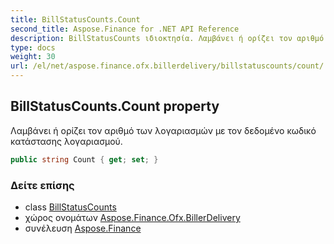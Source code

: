 ```yaml
---
title: BillStatusCounts.Count
second_title: Aspose.Finance for .NET API Reference
description: BillStatusCounts ιδιοκτησία. Λαμβάνει ή ορίζει τον αριθμό των λογαριασμών με τον δεδομένο κωδικό κατάστασης λογαριασμού.
type: docs
weight: 30
url: /el/net/aspose.finance.ofx.billerdelivery/billstatuscounts/count/
---
```

## BillStatusCounts.Count property

Λαμβάνει ή ορίζει τον αριθμό των λογαριασμών με τον δεδομένο κωδικό κατάστασης λογαριασμού.

```csharp
public string Count { get; set; }
```

### Δείτε επίσης

* class [BillStatusCounts](../)
* χώρος ονομάτων [Aspose.Finance.Ofx.BillerDelivery](../../billstatuscounts/)
* συνέλευση [Aspose.Finance](../../../)


